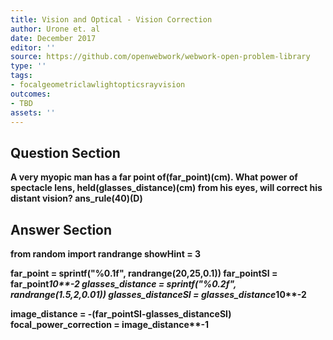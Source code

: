 ```yaml
---
title: Vision and Optical - Vision Correction
author: Urone et. al
date: December 2017
editor: ''
source: https://github.com/openwebwork/webwork-open-problem-library
type: ''
tags:
- focalgeometriclawlightopticsrayvision
outcomes:
- TBD
assets: ''
---
```


## Question Section 

<b>
A very myopic man has a far point of(far_point)(cm). What power of spectacle lens, held(glasses_distance)(cm) from his eyes, will correct his distant vision?
ans_rule(40)(D)



## Answer Section

from random import randrange
showHint = 3

far_point = sprintf("%0.1f", randrange(20,25,0.1))
far_pointSI = far_point*10**-2
glasses_distance = sprintf("%0.2f", randrange(1.5,2,0.01))
glasses_distanceSI = glasses_distance*10**-2

image_distance = -(far_pointSI-glasses_distanceSI)
focal_power_correction = image_distance**-1